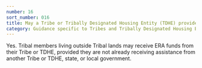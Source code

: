 ```yaml
---
number: 16
sort_number: 016
title: May a Tribe or Tribally Designated Housing Entity (TDHE) provide assistance to Tribal members living outside Tribal lands?
category: Guidance specific to Tribes and Tribally Designated Housing Entities (TDHE)
---
```


Yes. Tribal members living outside Tribal lands may receive ERA funds from their Tribe or TDHE, provided they are not already receiving assistance from another Tribe or TDHE, state, or local government. 
